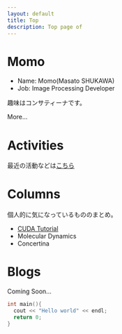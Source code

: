```yaml
---
layout: default
title: Top
description: Top page of 
---
```


# Momo
- Name: Momo(Masato SHUKAWA)
- Job: Image Processing Developer

趣味はコンサティーナです。

More...

# Activities
最近の活動などは[こちら](./#)

# Columns
個人的に気になっているもののまとめ。

- [CUDA Tutorial](https://physpeach.github.io/cuda-tutorial)
- Molecular Dynamics
- Concertina

# Blogs
Coming Soon...

```cpp
int main(){
  cout << "Hello world" << endl;
  return 0;
}
```